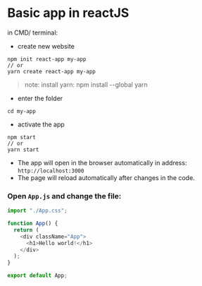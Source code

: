 # Basic app in reactJS

in CMD/ terminal:

- create new website

```
npm init react-app my-app
// or
yarn create react-app my-app
```

> note: install yarn: npm install --global yarn

- enter the folder

```
cd my-app
```

- activate the app

```
npm start
// or
yarn start
```

- The app will open in the browser automatically in address: `http://localhost:3000`
- The page will reload automatically after changes in the code.

### Open `App.js` and change the file:

```js
import "./App.css";

function App() {
  return (
    <div className="App">
      <h1>Hello world!</h1>
    </div>
  );
}

export default App;
```
